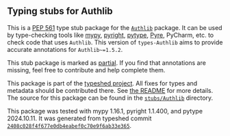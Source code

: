 ## Typing stubs for Authlib

This is a [PEP 561](https://peps.python.org/pep-0561/)
type stub package for the [`Authlib`](https://github.com/lepture/authlib) package.
It can be used by type-checking tools like
[mypy](https://github.com/python/mypy/),
[pyright](https://github.com/microsoft/pyright),
[pytype](https://github.com/google/pytype/),
[Pyre](https://pyre-check.org/),
PyCharm, etc. to check code that uses `Authlib`. This version of
`types-Authlib` aims to provide accurate annotations for
`Authlib~=1.5.2`.

This stub package is marked as [partial](https://peps.python.org/pep-0561/#partial-stub-packages).
If you find that annotations are missing, feel free to contribute and help complete them.


This package is part of the [typeshed project](https://github.com/python/typeshed).
All fixes for types and metadata should be contributed there.
See [the README](https://github.com/python/typeshed/blob/main/README.md)
for more details. The source for this package can be found in the
[`stubs/Authlib`](https://github.com/python/typeshed/tree/main/stubs/Authlib)
directory.

This package was tested with
mypy 1.16.1,
pyright 1.1.400,
and pytype 2024.10.11.
It was generated from typeshed commit
[`2408c028f4f677e0db4eabef0c70e9f6ab33e365`](https://github.com/python/typeshed/commit/2408c028f4f677e0db4eabef0c70e9f6ab33e365).